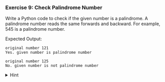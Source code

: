 ### Exercise 9: Check Palindrome Number

Write a Python code to check if the given number is a palindrome. A palindrome number reads the same forwards and backward. For example, 545 is a palindrome number.

Expected Output:

```
original number 121
Yes. given number is palindrome number

original number 125
No. given number is not palindrome number
```

<details> <summary>Hint</summary>

- Take the input number.
- Convert the number to a string.
- Reverse the string.
- Compare the original string with the reversed string. R
- Return True if they are the same, False otherwise.
</details>
